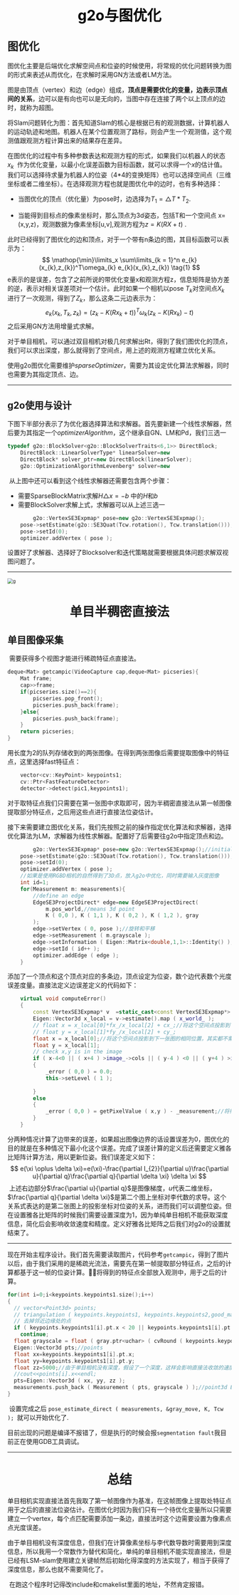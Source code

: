 

# <font size=6 font color=black><center>g2o与图优化</center></font>

## <font size=5>图优化</font>

​		图优化主要是后端优化求解空间点和位姿的时候使用，将常规的优化问题转换为图的形式来表述从而优化，在求解时采用GN方法或者LM方法。 

​		图是由顶点（vertex）和边（edge）组成，**顶点是需要优化的变量，边表示顶点间的关系**，边可以是有向也可以是无向的，当图中存在连接了两个以上顶点的边时，就称为超图。

​		将Slam问题转化为图：首先知道Slam的核心是根据已有的观测数据，计算机器人的运动轨迹和地图。机器人在某个位置观测了路标，则会产生一个观测值，这个观测值跟观测方程计算出来的结果存在差异。

​		在图优化的过程中有多种参数表达和观测方程的形式，如果我们以机器人的状态 $x_{k}$  作为优化变量，以最小化误差函数为目标函数，就可以求得一个$x$的估计值。我们可以选择待求量为机器人的位姿（4*4的变换矩阵）也可以选择空间点（三维坐标或者二维坐标）。在选择观测方程也就是图优化中的边时，也有多种选择：

- 当图优化的顶点（优化量）为pose时，边选择为$T_{1}=\triangle T*T_{2}$.

- 当能得到目标点的像素坐标时，那么顶点为3d姿态，包括T和一个空间点 x=(x,y,z)，观测数据为像素坐标[u,v],观测方程为$z=K(RX+t)$ .   

此时已经得到了图优化的边和顶点，对于一个带有n条边的图，其目标函数可以表示为：
$$
\mathop{\min}\limits_x \sum\limits_{k = 1}^n e_{k}(x_{k},z_{k})^T\omega_{k}  e_{k}(x_{k},z_{k}) \tag{1}
$$
e表示的是误差，包含了之前所说的带优化变量x和观测方程z，信息矩阵是协方差的逆，表示对相关误差项对一个估计。此时如果一个相机以pose $T_{k}$对空间点$X_{k}$  进行了一次观测，得到了$Z_{k}$，那么这条二元边表示为：
$$
e_{k}(x_{k},T_{k},z_{k})=(z_{k}-K(Rx_{k}+t))^T\omega_{k}(z_{k}-K(Rx_{k})-t) \tag{2}
$$
之后采用GN方法用增量式求解。

对于单目相机，可以通过双目相机对极几何求解出Rt，得到了我们图优化的顶点，我们可以求出深度，那么就得到了空间点，用上述的观测方程建立优化关系。

使用g2o图优化需要维护*sparseOptimizer*，需要为其设定优化算法求解器，同时也需要为其指定顶点、边。

---

## g2o使用与设计		

​	下图下半部分表示了为优化器选择算法和求解器。首先要新建一个线性求解器，然后要为其指定一个*optimizerAlgorithm*，这个继承自GN、LM和Pd，我们三选一

```c++
typedef g2o::BlockSolver<g2o::BlockSolverTraits<6,1>> DirectBlock;
    DirectBlock::LinearSolverType* linearSolver=new 		           					  g2o::LinearSolverDense<DirectBlock::PoseMatrixType>();
    DirectBlock* solver_ptr=new DirectBlock(linearSolver);
    g2o::OptimizationAlgorithmLevenberg* solver=new                       		g2o::OptimizationAlgorithmLevenberg(solver_ptr);
```

​		从上图中还可以看到这个线性求解器还需要包含两个步骤：

- 需要SparseBlockMatrix求解$H\triangle x=-b$ 中的$H$和$b$
- 需要BlockSolver求解上式，求解器可以从上述三选一

```c++
		g2o::VertexSE3Expmap* pose=new g2o::VertexSE3Expmap();
    pose->setEstimate(g2o::SE3Quat(Tcw.rotation(), Tcw.translation()));
    pose->setId(0);
    optimizer.addVertex ( pose );
```

设置好了求解器、选择好了Blocksolver和迭代策略就需要根据具体问题求解双视图问题了。

---

<img src="https://images2015.cnblogs.com/blog/606958/201603/606958-20160321233900042-681579456.png" alt="g" style="zoom:75%;" />

# <center>单目半稠密直接法</center>

## 单目图像采集

​	需要获得多个视图才能进行稀疏特征点直接法。

```c++
deque<Mat> getcampic(VideoCapture cap,deque<Mat> picseries){
    Mat frame;
    cap>>frame;
    if(picseries.size()==2){
        picseries.pop_front();
        picseries.push_back(frame);
    }else{
        picseries.push_back(frame);
    }
    return picseries;
}
```

​	用长度为2的队列存储收到的两张图像。在得到两张图像后需要提取图像中的特征点，这里选择fast特征点：

```cc
    vector<cv::KeyPoint> keypoints1;
    cv::Ptr<FastFeatureDetector>       					             																						     				detector=cv::FastFeatureDetector::create();
    detector->detect(pic1,keypoints1);
```

​	对于取特征点我们只需要在第一张图中求取即可，因为半稠密直接法从第一帧图像提取部分特征点，之后用这些点进行直接法位姿估计。

​	接下来需要建立图优化关系，我们先按照之前的操作指定优化算法和求解器，选择优化算法为LM，求解器为线性求解器。配置好了后需要往g2o中指定顶点和边。

```c++
		g2o::VertexSE3Expmap* pose=new g2o::VertexSE3Expmap();//initialize a pose to add into vertex
    pose->setEstimate(g2o::SE3Quat(Tcw.rotation(), Tcw.translation()));
    pose->setId(0);
    optimizer.addVertex ( pose );
    //如果是使用RGBD相机的自然得到了3D点，放入g2o中优化，同时需要输入灰度图像
    int id=1;
    for(Measurement m: measurements){
        //define an edge
        EdgeSE3ProjectDirect* edge=new EdgeSE3ProjectDirect(
            m.pos_world,//means 3d point
            K ( 0,0 ), K ( 1,1 ), K ( 0,2 ), K ( 1,2 ), gray
        );
        edge->setVertex ( 0, pose );//旋转和平移
        edge->setMeasurement ( m.grayscale );
        edge->setInformation ( Eigen::Matrix<double,1,1>::Identity() );
        edge->setId ( id++ );
        optimizer.addEdge ( edge );  
    }
```

​	添加了一个顶点和这个顶点对应的多条边，顶点设定为位姿，数个边代表数个光度误差度量。直接法定义边误差定义的代码如下：

```c++
    virtual void computeError()
    {
        const VertexSE3Expmap* v  =static_cast<const VertexSE3Expmap*> ( _vertices[0] );
        Eigen::Vector3d x_local = v->estimate().map ( x_world_ );
        // float x = x_local[0]*fx_/x_local[2] + cx_;//将这个空间点投影到下一张图的相同位置，其实都不需要三维点
        // float y = x_local[1]*fy_/x_local[2] + cy_;
        float x = x_local[0];//将这个空间点投影到下一张图的相同位置，其实都不需要三维点
        float y = x_local[1];
        // check x,y is in the image
        if ( x-4<0 || ( x+4 ) >image_->cols || ( y-4 ) <0 || ( y+4 ) >image_->rows )//去除太靠边的二维点
        {
            _error ( 0,0 ) = 0.0;
            this->setLevel ( 1 );
            
        }
        else
        {
            _error ( 0,0 ) = getPixelValue ( x,y ) - _measurement;//将得到的目标坐标灰度值与原坐标相减
        }
    }
```

​	分两种情况计算了边带来的误差，如果超出图像边界的话设置误差为0，图优化的目的就是在多种情况下最小化这个误差。完成了误差计算的定义后还需要定义雅各比矩阵计算方法，用以更新位姿。我们误差定义如下：
$$
e(\xi \oplus \delta \xi)=e(\xi)-\frac{\partial I_{2}}{\partial u}\frac{\partial u}{\partial q}\frac{\partial q}{\partial \delta \xi} \delta \xi
$$
​	上述右边部分$\frac{\partial u}{\partial q}$是图像梯度，$u$代表二维坐标，$\frac{\partial q}{\partial \delta \xi}$是第二个图上坐标对李代数的求导。这个关系式表达的是第二张图上的投影坐标对位姿的关系，进而我们可以调整位姿。但在设置雅各比矩阵的时候我们需要设置深度为1，因为单纯单目相机不能获取深度信息，简化后会影响收敛速度和精度。定义好雅各比矩阵之后我们对g2o的设置就结束了。

---

​	现在开始主程序设计。我们首先需要读取图片，代码参考`getcampic`，得到了图片以后，由于我们采用的是稀疏光流法，需要先在第一帧提取部分特征点，之后的计算都基于这一帧的位姿计算。将得到的特征点全部放入观测中，用于之后的计算。

```c++
for(int i=0;i<keypoints.keypoints1.size();i++)
{
  // vector<Point3d> points;   
  // triangulation ( keypoints.keypoints1, keypoints.keypoints2,good_matches,rt.R, rt.t, points );
  // 去掉邻近边缘处的点
  if ( keypoints.keypoints1[i].pt.x < 20 || keypoints.keypoints1[i].pt.y < 20 || ( keypoints.keypoints1[i].pt.x+20 ) >pic1.cols || ( keypoints.keypoints1[i].pt.y+20 ) >pic1.rows )
    continue;
  float grayscale = float ( gray.ptr<uchar> ( cvRound ( keypoints.keypoints1[i].pt.y ) ) [ cvRound ( keypoints.keypoints1[i].pt.x ) ] );
  Eigen::Vector3d pts;//points
  float xx=keypoints.keypoints1[i].pt.x;
  float yy=keypoints.keypoints1[i].pt.y;
  float zz=5000;//由于单目相机没有深度，假设了一个深度，这样会影响直接法收敛的速度和精度。目前LSDslam通过建立关键帧然后初始化的方法也能获取深度，我简化了。
  //cout<<points[i].x<<endl;
  pts=Eigen::Vector3d ( xx, yy, zz );
  measurements.push_back ( Measurement ( pts, grayscale ) );//point3d Eigen::Vector3d 将现在这张图上的点送入观测
}
```

​		设置完成之后 `pose_estimate_direct ( measurements, &gray_move, K, Tcw ); `就可以开始优化了.

​		目前出现的问题是编译不报错了，但是执行的时候会报`segmentation fault`我目前正在使用GDB工具调试。

---

# <center>总结</center>

​		单目相机实现直接法首先我取了第一帧图像作为基准，在这帧图像上提取处特征点用于之后的直接法位姿估计。在图优化时因为我们只有一个待优化变量所以只需要建立一个vertex，每个点匹配需要添加一条边，直接法时这个边需要设置为像素点点光度误差。

​		由于单目相机没有深度信息，但我们在计算像素坐标与李代数导数时需要用到深度信息，所以我用一个常数作为替代和简化，单纯的单目相机不能实现直接法，但是已经有LSM-slam使用建立关键帧然后初始化得深度的方法实现了，相当于获得了深度信息，那么也就不需要简化了。

​		在跑这个程序时记得改include和cmakelist里面的地址，不然肯定报错。
